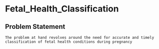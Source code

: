 # Fetal_Health_Classification
 ## Problem Statement
    The problem at hand revolves around the need for accurate and timely classification of fetal health conditions during pregnancy
